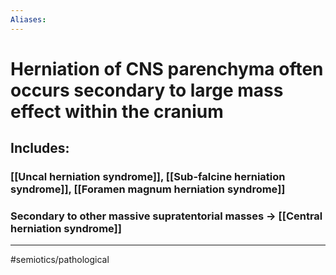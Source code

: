 ```yaml
---
Aliases:
---
```

# Herniation of CNS parenchyma often occurs secondary to large mass effect within the cranium 
## Includes:
### [[Uncal herniation syndrome]], [[Sub-falcine herniation syndrome]], [[Foramen magnum herniation syndrome]]
### Secondary to other massive supratentorial masses -> [[Central herniation syndrome]]




---
#semiotics/pathological 